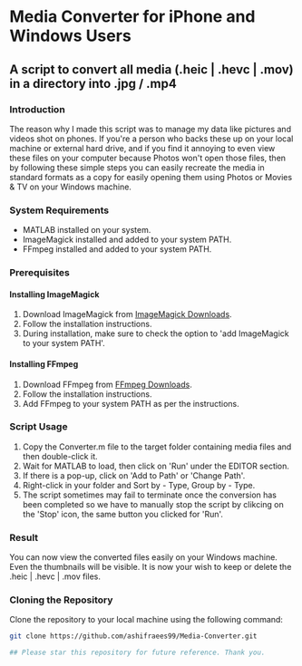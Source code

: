 # Media Converter for iPhone and Windows Users

## A script to convert all media (.heic | .hevc | .mov) in a directory into .jpg / .mp4

### Introduction
The reason why I made this script was to manage my data like pictures and videos shot on phones. If you're a person who backs these up on your local machine or external hard drive, and if you find it annoying to even view these files on your computer because Photos won't open those files, then by following these simple steps you can easily recreate the media in standard formats as a copy for easily opening them using Photos or Movies & TV on your Windows machine.

### System Requirements
- MATLAB installed on your system.
- ImageMagick installed and added to your system PATH.
- FFmpeg installed and added to your system PATH.

### Prerequisites

#### Installing ImageMagick
1. Download ImageMagick from [ImageMagick Downloads](https://imagemagick.org/script/download.php#windows).
2. Follow the installation instructions.
3. During installation, make sure to check the option to 'add ImageMagick to your system PATH'.

#### Installing FFmpeg
1. Download FFmpeg from [FFmpeg Downloads](https://www.geeksforgeeks.org/how-to-install-ffmpeg-on-windows/#).
2. Follow the installation instructions.
3. Add FFmpeg to your system PATH as per the instructions.

### Script Usage
1. Copy the Converter.m file to the target folder containing media files and then double-click it.
2. Wait for MATLAB to load, then click on 'Run' under the EDITOR section.
3. If there is a pop-up, click on 'Add to Path' or 'Change Path'.
4. Right-click in your folder and Sort by - Type, Group by - Type. 
5. The script sometimes may fail to terminate once the conversion has been completed so we have to manually stop the script by clikcing on the 'Stop' icon, the same button you clicked for 'Run'.

### Result
You can now view the converted files easily on your Windows machine. Even the thumbnails will be visible. It is now your wish to keep or delete the .heic | .hevc | .mov files.

### Cloning the Repository
Clone the repository to your local machine using the following command:
```bash
git clone https://github.com/ashifraees99/Media-Converter.git

## Please star this repository for future reference. Thank you.
